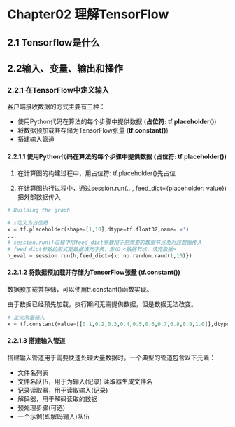 # Chapter02 理解TensorFlow

## 2.1 Tensorflow是什么



## 2.2输入、变量、输出和操作

### 2.2.1 在TensorFlow中定义输入

客户端接收数据的方式主要有三种：

- 使用Python代码在算法的每个步骤中提供数据 (**占位符: tf.placeholder()**)
- 将数据预加载并存储为TensorFlow张量 (**tf.constant()**)
- 搭建输入管道

#### 2.2.1.1 使用Python代码在算法的每个步骤中提供数据 (占位符: tf.placeholder())

1. 在计算图的构建过程中，用占位符: tf.placeholder()先占位

2. 在计算图执行过程中，通过session.run(..., feed_dict={placeholder: value}) 把外部数据传入

```python
# Building the graph

# x定义为占位符 
x = tf.placeholder(shape=[1,10],dtype=tf.float32,name='x') 
...
# session.run()过程中用feed_dict参数用于把需要的数据节点及对应数据传入
# feed_dict参数的形式是数据填充字典，形如 <数据节点，填充数据>
h_eval = session.run(h,feed_dict={x: np.random.rand(1,10)}) 
```



#### 2.2.1.2 将数据预加载并存储为TensorFlow张量 (**tf.constant()**)

数据预加载并存储，可以使用tf.constant()函数实现。

由于数据已经预先加载，执行期间无需提供数据，但是数据无法改变。

```python
# 定义常量输入
x = tf.constant(value=[[0.1,0.2,0.3,0.4,0.5,0.6,0.7,0.8,0.9,1.0]],dtype=tf.float32,name='x') 
```



#### 2.2.1.3 搭建输入管道

搭建输入管道用于需要快速处理大量数据时。一个典型的管道包含以下元素：

- 文件名列表
- 文件名队伍，用于为输入(记录) 读取器生成文件名
- 记录读取器，用于读取输入(记录)
- 解码器，用于解码读取的数据
- 预处理步骤(可选)
- 一个示例(即解码输入)队伍

